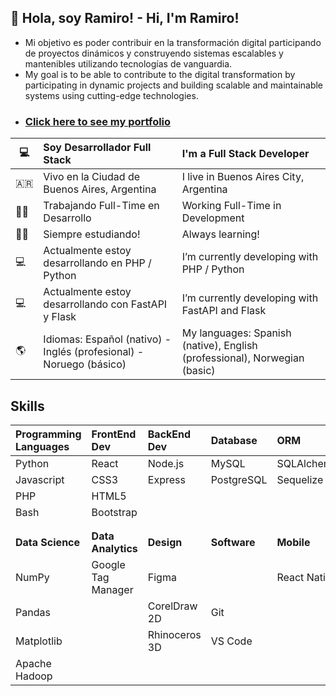 ## :bearded_person: Hola, soy Ramiro! - Hi, I'm Ramiro!
- Mi objetivo es poder contribuir en la transformación digital participando de
proyectos dinámicos y construyendo sistemas escalables y mantenibles
utilizando tecnologías de vanguardia.
- My goal is to be able to contribute to the digital transformation by participating in dynamic projects and building scalable and maintainable systems using cutting-edge technologies.
- ### [Click here to see my portfolio](https://nuevo-rama.github.io/nuevo-rama-v1.2/)

|:computer:|Soy Desarrollador Full Stack|I'm a Full Stack Developer|
|---|:---|:---|
|:argentina:|Vivo en la Ciudad de Buenos Aires, Argentina|I live in Buenos Aires City, Argentina|
|:man_technologist:|Trabajando Full-Time en Desarrollo|Working Full-Time in Development|
|:man_student:|Siempre estudiando!|Always learning!|
|:computer:|Actualmente estoy desarrollando en PHP / Python|I’m currently developing with PHP / Python|
|:computer:|Actualmente estoy desarrollando con FastAPI y Flask|I’m currently developing with FastAPI and Flask|
|:earth_americas:|Idiomas: Español (nativo) - Inglés (profesional) - Noruego (básico)|My languages: Spanish (native), English (professional), Norwegian (basic)|

## Skills

|Programming Languages|FrontEnd Dev|BackEnd Dev|Database|ORM|DevOps|Framework|
|:---|:---|:---|:---|:---|:---|:---|
|Python|React|Node.js|MySQL|SQLAlchemy|AWS|Django|
|Javascript|CSS3|Express|PostgreSQL|Sequelize|Docker|Flask|
|PHP|HTML5||||Bash|FastAPI|
|Bash|Bootstrap|||||Express|
||||||||
||||||||
|**Data Science**|**Data Analytics**|**Design**|**Software**|**Mobile**|**Testing**|**API Tools**|
|NumPy|Google Tag Manager|Figma||React Native|PyTest|Swagger|
|Pandas||CorelDraw 2D|Git||Newman|OpenAPI|
|Matplotlib||Rhinoceros 3D|VS Code|||Postman|
|Apache Hadoop||||||







